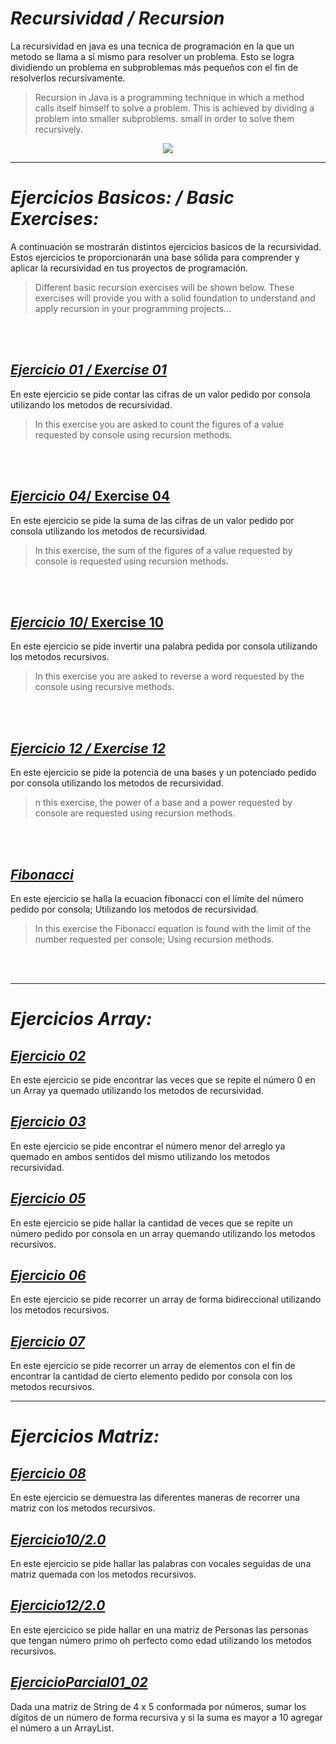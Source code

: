 # _Recursividad / Recursion_

La recursividad en java es una tecnica de programación en la que un metodo se llama a sí
mismo para resolver un problema. Esto se logra dividiendo un problema en subproblemas más
pequeños con el fin de resolverlos recursivamente.

>Recursion in Java is a programming technique in which a method calls itself
himself to solve a problem. This is achieved by dividing a problem into smaller subproblems.
small in order to solve them recursively.


<p align="center">
  <img src="https://github.com/MrZLeviatan/Conceptos_EnJava/assets/117557162/5211eeee-3015-4a73-8e95-92c5e46a623e" />
</p>

_____

# _Ejercicios Basicos: / Basic Exercises:_

A continuación se mostrarán distintos ejercicios basicos de la recursividad. Estos ejercicios te proporcionarán una base sólida para comprender y aplicar la recursividad en tus proyectos de programación.
>Different basic recursion exercises will be shown below. These exercises will provide you with a solid foundation to understand and apply recursion in your programming projects...
<br>
</br>

## [_Ejercicio 01 / Exercise 01_](Ejercicios%20Basicos/Ejercicio1)
En este ejercicio se pide contar las cifras de un valor pedido por consola utilizando los metodos de recursividad.
>In this exercise you are asked to count the figures of a value requested by console using recursion methods.
<br>
</br>

## [_Ejercicio 04_/ Exercise 04](Ejercicios%20Basicos/Ejercicio4)
En este ejercicio se pide la suma de las cifras de un valor pedido por consola utilizando los metodos de recursividad.
>In this exercise, the sum of the figures of a value requested by console is requested using recursion methods.
<br>
</br>

## [_Ejercicio 10_/ Exercise 10](Ejercicios%20Basicos/Ejercicio10)
En este ejercicio se pide invertir una palabra pedida por consola utilizando los metodos recursivos.
>In this exercise you are asked to reverse a word requested by the console using recursive methods.
<br>
</br>

## [_Ejercicio 12 / Exercise 12_](Ejercicios%20Basicos/Ejercicio12)
En este ejercicio se pide la potencia de una bases y un potenciado pedido por consola utilizando los metodos de recursividad.
>n this exercise, the power of a base and a power requested by console are requested using recursion methods.
<br>
</br>

## [_Fibonacci_](Ejercicios%20Basicos/Fibonacci)
En este ejercicio se halla la ecuacion fibonacci con el límite del número pedido por consola; Utilizando los metodos de recursividad.
>In this exercise the Fibonacci equation is found with the limit of the number requested per console; Using recursion methods.
<br>
</br>

___
# _Ejercicios Array:_

## [_Ejercicio 02_](Ejercicios%20Array/Ejercicio2)
En este ejercicio se pide encontrar las veces que se repite el número 0 en un Array ya quemado utilizando los metodos de recursividad. 

## [_Ejercicio 03_](Ejercicios%20Array/Ejercicio3)
En este ejercicio se pide encontrar el número menor del arreglo ya quemado en ambos sentidos del mismo utilizando los metodos recursividad.

## [_Ejercicio 05_](Ejercicios%20Array/Ejercicio5)
En este ejercicio se pide hallar la cantidad de veces que
se repite un número pedido por consola en un array quemando utilizando
los metodos recursivos.

## [_Ejercicio 06_](Ejercicios%20Array/Ejercicio6)
En este ejercicio se pide recorrer un array de forma bidireccional
utilizando los metodos recursivos.

## [_Ejercicio 07_](Ejercicios%20Array/Ejercicio7)
En este ejercicio se pide recorrer un array de elementos con el fin de 
encontrar la cantidad de cierto elemento pedido por consola con los metodos recursivos.

___
# _Ejercicios Matriz:_

## [_Ejercicio 08_](Ejercicios%20Matriz/Ejercicio8)
En este ejercicio se demuestra las diferentes maneras de recorrer una matriz con los metodos recursivos.

## [_Ejercicio10/2.0_](Ejercicios%20Matriz/Ejercicio9)
En este ejercicio se pide hallar las palabras con vocales seguidas de una matriz quemada con los metodos recursivos.

## [_Ejercicio12/2.0_](Ejercicios%20Matriz/Ejercicio13)
En este ejercicico se pide hallar en una matriz de Personas las personas que tengan número primo oh perfecto como edad utilizando los metodos recursivos.

## [_EjercicioParcial01_02_](Ejercicios%20Matriz/Ejercicio11)
Dada una matriz de String de 4 x 5 conformada por números, sumar los dígitos de un número de forma recursiva y si la suma es mayor a 10 agregar el número a un ArrayList.
